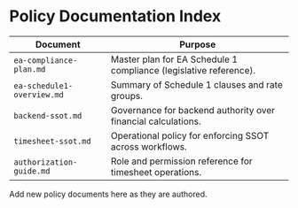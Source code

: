 # Policy Documentation Index

| Document | Purpose |
|----------|---------|
| `ea-compliance-plan.md` | Master plan for EA Schedule 1 compliance (legislative reference). |
| `ea-schedule1-overview.md` | Summary of Schedule 1 clauses and rate groups. |
| `backend-ssot.md` | Governance for backend authority over financial calculations. |
| `timesheet-ssot.md` | Operational policy for enforcing SSOT across workflows. |
| `authorization-guide.md` | Role and permission reference for timesheet operations. |

Add new policy documents here as they are authored.
